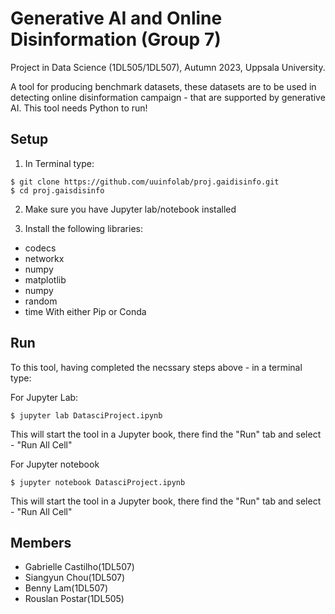 # Generative AI and Online Disinformation (Group 7)

Project in Data Science (1DL505/1DL507),
Autumn 2023, Uppsala University.

A tool for producing benchmark datasets, these datasets are to be used in detecting online disinformation campaign - that are supported by generative AI. This tool needs Python to run!

## Setup

1. In Terminal type:
```
$ git clone https://github.com/uuinfolab/proj.gaidisinfo.git
$ cd proj.gaisdisinfo
```
2. Make sure you have Jupyter lab/notebook installed
   
3. Install the following libraries:
  - codecs
  - networkx
  - numpy
  - matplotlib
  - numpy
  - random
  - time
 With either Pip or Conda

## Run
To this tool, having completed the necssary steps above - in a terminal type:

For Jupyter Lab:
```
$ jupyter lab DatasciProject.ipynb
```
This will start the tool in a Jupyter book, there find the "Run" tab and select - "Run All Cell"

For Jupyter notebook
```
$ jupyter notebook DatasciProject.ipynb
```
This will start the tool in a Jupyter book, there find the "Run" tab and select - "Run All Cell"

## Members
  - Gabrielle Castilho(1DL507)
  - Siangyun Chou(1DL507)
  - Benny Lam(1DL507)
  - Rouslan Postar(1DL505)

